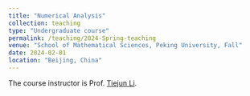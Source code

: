 ```yaml
---
title: "Numerical Analysis"
collection: teaching
type: "Undergraduate course"
permalink: /teaching/2024-Spring-teaching
venue: "School of Mathematical Sciences, Peking University, Fall"
date: 2024-02-01
location: "Beijing, China"
---
```

The course instructor is Prof. [Tiejun Li](https://www.math.pku.edu.cn/teachers/litj/).
